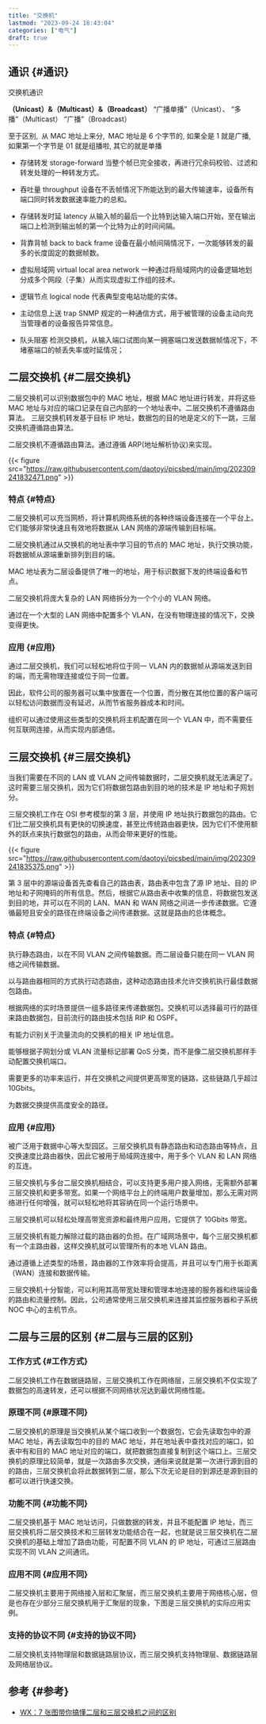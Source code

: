 ```yaml
---
title: "交换机"
lastmod: "2023-09-24 18:43:04"
categories: ["电气"]
draft: true
---
```


## 通识 {#通识}

交换机通识

****（Unicast）&amp;（Multicast）&amp;（Broadcast）****
“广播单播”（Unicast）、
“多播”（Multicast）
“广播”（Broadcast）

至于区别, 从 MAC 地址上来分, MAC 地址是 6 个字节的,
如果全是 1 就是广播,
如果第一个字节是 01 就是组播啦,
其它的就是单播

-   存储转发 storage-forward
    当整个帧已完全接收，再进行冗余码校验、过滤和转发处理的一种转发方式。

-   吞吐量 throughput
    设备在不丢帧情况下所能达到的最大传输速率，设备所有端口同时转发数据速率能力的总和。

-   存储转发时延 latency
    从输入帧的最后一个比特到达输入端口开始，至在输出端口上检测到输出帧的第一个比特为止的时间间隔。

-   背靠背帧 back to back frame
    设备在最小帧间隔情况下，一次能够转发的最多的长度固定的数据帧数。

-   虚拟局域网 virtual local area network
    一种通过将局域网内的设备逻辑地划分成多个网段（子集）从而实现虚拟工作组的技术。

-   逻辑节点 logical node
    代表典型变电站功能的实体。

-   主动信息上送 trap
    SNMP 规定的一种通信方式，用于被管理的设备主动向充当管理者的设备报告异常信息。

-   队头阻塞
    检测交换机，从输入端口试图向某一拥塞端口发送数据帧情况下，不堵塞端口的帧丢失率或时延情况；


## 二层交换机 {#二层交换机}

二层交换机可以识别数据包中的 MAC 地址，根据 MAC 地址进行转发，并将这些 MAC 地址与对应的端口记录在自己内部的一个地址表中。二层交换机不遵循路由算法。 三层交换机转发基于目标 IP 地址，数据包的目的地是定义的下一跳，三层交换机遵循路由算法。

二层交换机不遵循路由算法。通过遵循 ARP(地址解析协议)来实现。

{{< figure src="https://raw.githubusercontent.com/daotoyi/picsbed/main/img/202309241832471.png" >}}


### 特点 {#特点}

二层交换机可以充当网桥，将计算机网络系统的各种终端设备连接在一个平台上。它们能够非常快速且有效地将数据从 LAN 网络的源端传输到目标端。

二层交换机通过从交换机的地址表中学习目的节点的 MAC 地址，执行交换功能，将数据帧从源端重新排列到目的端。

MAC 地址表为二层设备提供了唯一的地址，用于标识数据下发的终端设备和节点。

二层交换机将庞大复杂的 LAN 网络拆分为一个个小的 VLAN 网络。

通过在一个大型的 LAN 网络中配置多个 VLAN，在没有物理连接的情况下，交换变得更快。


### 应用 {#应用}

通过二层交换机，我们可以轻松地将位于同一 VLAN 内的数据帧从源端发送到目的端，而无需物理连接或位于同一位置。

因此，软件公司的服务器可以集中放置在一个位置，而分散在其他位置的客户端可以轻松访问数据而没有延迟，从而节省服务器成本和时间。

组织可以通过使用这些类型的交换机将主机配置在同一个 VLAN 中，而不需要任何互联网连接，从而实现内部通信。


## 三层交换机 {#三层交换机}

当我们需要在不同的 LAN 或 VLAN 之间传输数据时，二层交换机就无法满足了。这时需要三层交换机，因为它们将数据包路由到目的地的技术是 IP 地址和子网划分。

三层交换机工作在 OSI 参考模型的第 3 层，并使用 IP 地址执行数据包的路由。它们比二层交换机具有更快的切换速度，甚至比传统路由器更快，因为它们不使用额外的跃点来执行数据包的路由，从而会带来更好的性能。

{{< figure src="https://raw.githubusercontent.com/daotoyi/picsbed/main/img/202309241835375.png" >}}

第 3 层中的源端设备首先查看自己的路由表，路由表中包含了源 IP 地址、目的 IP 地址和子网掩码的所有信息。然后，根据它从路由表中收集的信息，将数据包发送到目的地，并可以在不同的 LAN、MAN 和 WAN 网络之间进一步传递数据。它遵循最短且安全的路径在终端设备之间传递数据。这就是路由的总体概念。


### 特点 {#特点}

执行静态路由，以在不同 VLAN 之间传输数据。而二层设备只能在同一 VLAN 网络之间传输数据。

以与路由器相同的方式执行动态路由，这种动态路由技术允许交换机执行最佳数据包路由。

根据网络的实时场景提供一组多路径来传递数据包。交换机可以选择最可行的路径来路由数据包，目前流行的路由技术包括 RIP 和 OSPF。

有能力识别关于流量流向的交换机的相关 IP 地址信息。

能够根据子网划分或 VLAN 流量标记部署 QoS 分类，而不是像二层交换机那样手动配置交换机端口。

需要更多的功率来运行，并在交换机之间提供更高带宽的链路，这些链路几乎超过 10Gbits。

为数据交换提供高度安全的路径。


### 应用 {#应用}

被广泛用于数据中心等大型园区。三层交换机具有静态路由和动态路由等特点，且交换速度比路由器快，因此它被用于局域网连接中，用于多个 VLAN 和 LAN 网络的互连。

三层交换机与多台二层交换机相结合，可以支持更多用户接入网络，无需额外部署三层交换机和更多带宽。如果一个网络平台上的终端用户数量增加，那么无需对网络进行任何增强，就可以轻松地将其容纳在同一个运行场景中。

三层交换机可以轻松处理高带宽资源和最终用户应用，它提供了 10Gbits 带宽。

三层交换机有能力解除过载的路由器的负担。在广域网场景中，每个三层交换机都有一个主路由器，这样交换机就可以管理所有的本地 VLAN 路由。

通过遵循上述类型的场景，路由器的工作效率将会提高，并且可以专门用于长距离（WAN）连接和数据传输。

三层交换机十分智能，可以利用其高带宽处理和管理本地连接的服务器和终端设备的路由和流量控制。因此，公司通常使用三层交换机来连接其监控服务器和子系统 NOC 中心的主机节点。


## 二层与三层的区别 {#二层与三层的区别}


### 工作方式 {#工作方式}

二层交换机工作在数据链路层，三层交换机工作在网络层，三层交换机不仅实现了数据包的高速转发，还可以根据不同网络状况达到最优网络性能。


### 原理不同 {#原理不同}

二层交换机的原理是当交换机从某个端口收到一个数据包，它会先读取包中的源 MAC 地址，再去读取包中的目的 MAC 地址，并在地址表中查找对应的端口，如表中有和目的 MAC 地址对应的端口，就把数据包直接复制到这个端口上。三层交换机的原理比较简单，就是一次路由多次交换，通俗来说就是第一次进行源到目的的路由，三层交换机会将此数据转到二层，那么下次无论是目的到源还是源到目的都可以进行快速交换。


### 功能不同 {#功能不同}

二层交换机基于 MAC 地址访问，只做数据的转发，并且不能配置 IP 地址，而三层交换机将二层交换技术和三层转发功能结合在一起，也就是说三层交换机在二层交换机的基础上增加了路由功能，可配置不同 VLAN 的 IP 地址，可通过三层路由实现不同 VLAN 之间通讯。


### 应用不同 {#应用不同}

二层交换机主要用于网络接入层和汇聚层，而三层交换机主要用于网络核心层，但是也存在少部分三层交换机用于汇聚层的现象，下图是三层交换机的实际应用实例。


### 支持的协议不同 {#支持的协议不同}

二层交换机支持物理层和数据链路层协议，而三层交换机支持物理层、数据链路层及网络层协议。


## 参考 {#参考}

-   [WX：7 张图带你搞懂二层和三层交换机之间的区别](https://mp.weixin.qq.com/s/dMMGg-ydmvDLWF0l6Y2XwA)